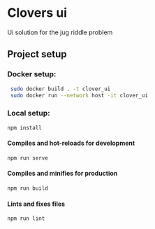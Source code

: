 # Clovers ui

Ui solution for the jug riddle problem

## Project setup

### Docker setup:
```bash
 sudo docker build . -t clover_ui
 sudo docker run --network host -it clover_ui
```

### Local setup: 
```
npm install
```

#### Compiles and hot-reloads for development
```
npm run serve
```

#### Compiles and minifies for production
```
npm run build
```

#### Lints and fixes files
```
npm run lint
```

